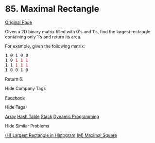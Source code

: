 # 85. Maximal Rectangle

[Original Page](https://leetcode.com/problems/maximal-rectangle/)

Given a 2D binary matrix filled with 0's and 1's, find the largest rectangle containing only 1's and return its area.

For example, given the following matrix:

<pre>1 0 1 0 0
1 0 <font color="red">1</font> <font color="red">1</font> <font color="red">1</font>
1 1 <font color="red">1</font> <font color="red">1</font> <font color="red">1</font>
1 0 0 1 0
</pre>

Return 6.

<div>

<div id="company_tags" class="btn btn-xs btn-warning">Hide Company Tags</div>

<span class="hidebutton" style="display: inline;">[Facebook](/company/facebook/)</span></div>

<div>

<div id="tags" class="btn btn-xs btn-warning">Hide Tags</div>

<span class="hidebutton" style="display: inline;">[Array](/tag/array/) [Hash Table](/tag/hash-table/) [Stack](/tag/stack/) [Dynamic Programming](/tag/dynamic-programming/)</span></div>

<div>

<div id="similar" class="btn btn-xs btn-warning">Hide Similar Problems</div>

<span class="hidebutton" style="display: inline;">[(H) Largest Rectangle in Histogram](/problems/largest-rectangle-in-histogram/) [(M) Maximal Square](/problems/maximal-square/)</span></div>